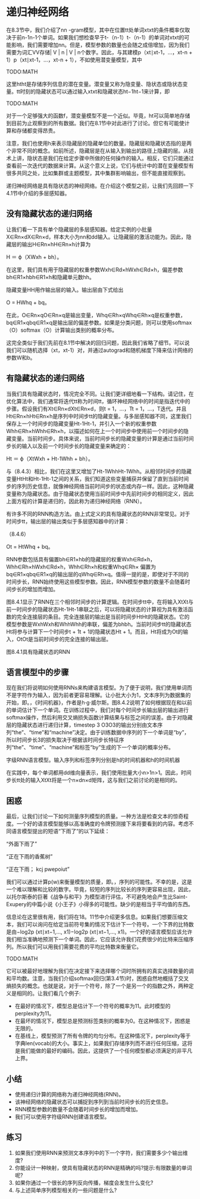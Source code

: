 

<!--
 * @version:
 * @Author:  StevenJokess https://github.com/StevenJokess
 * @Date: 2020-07-29 20:22:45
 * @LastEditors:  StevenJokess https://github.com/StevenJokess
 * @LastEditTime: 2020-07-29 20:35:21
 * @Description:translate by machine
 * @TODO::
 * @Reference:http://preview.d2l.ai/d2l-en/master/chapter_recurrent-neural-networks/rnn.html
-->

# 递归神经网络

在8.3节中，我们介绍了nn -gram模型，其中在位置tt处单词xtxt的条件概率仅取决于前n-1n-1个单词。如果我们想检查早于t-（n-1）t-（n-1）的单词对xtxt的可能影响，我们需要增加nn。但是，模型参数的数量也会随之成倍增加，因为我们需要为词汇VV存储| V | n | V | n个数字。因此，与其建模p（xt∣xt-1，...，xt-n + 1）p（xt∣xt-1，...，xt-n + 1），不如使用潜变量模型，其中

TODO:MATH

这里htht是存储序列信息的潜在变量。潜变量又称为隐变量、隐状态或隐状态变量。tt时刻的隐藏状态可以通过输入xtxt和隐藏状态ht−1ht−1来计算，即

TODO:MATH

对于一个足够强大的函数f，潜变量模型不是一个近似。毕竟，ht可以简单地存储到目前为止观察到的所有数据。我们在8.1节中对此进行了讨论。但它有可能使计算和存储都变得昂贵。

注意，我们也使用h来表示隐藏层的隐藏单位的数量。隐藏层和隐藏状态指的是两个非常不同的概念。如前所述，隐藏层是在从输入到输出的路径上隐藏的层。从技术上讲，隐状态是我们在给定步骤中所做的任何操作的输入。相反，它们只能通过查看前一次迭代的数据来计算。从这个意义上说，它们与统计中的潜在变量模型有很多共同之处，比如集群或主题模型，其中集群影响输出，但不能直接观察到。

递归神经网络是具有隐状态的神经网络。在介绍这个模型之前，让我们先回顾一下4.1节中介绍的多层感知器。

## 没有隐藏状态的递归网络

让我们看一下具有单个隐藏层的多层感知器。给定实例的小批量X∈Rn×dX∈Rn×d，样本大小为nn和dd输入。让隐藏层的激活功能为。因此，隐藏层的输出H∈Rn×hH∈Rn×h计算为

H ＝ ϕ（XWxh + bh）。

在这里，我们具有用于隐藏层的权重参数Wxh∈Rd×hWxh∈Rd×h，偏差参数bh∈R1×hbh∈R1×h和隐藏单元数hh。

隐藏变量HH用作输出层的输入。输出层由下式给出

O = HWhq + bq。

在此，O∈Rn×qO∈Rn×q是输出变量，Whq∈Rh×qWhq∈Rh×q是权重参数，bq∈R1×qbq∈R1×q是输出层的偏差参数。如果是分类问题，则可以使用softmax（O）softmax（O）计算输出类别的概率分布。

这完全类似于我们先前在8.1节中解决的回归问题，因此我们省略了细节。可以说我们可以随机选择（xt，xt-1）对，并通过autograd和随机梯度下降来估计网络的参数W和b。

## 有隐藏状态的递归网络

当我们具有隐藏状态时，情况完全不同。让我们更详细地看一下结构。请记住，在优化算法中，我们通常将迭代tt称为时间tt，循环神经网络中的时间是指迭代中的步骤。假设我们有Xt∈Rn×dXt∈Rn×d，则t = 1，…，Tt = 1，…，T迭代。并且Ht∈Rn×hHt∈Rn×h是序列中时间步tt的隐藏变量。与多层感知器不同，这里我们保存上一个时间步的隐藏变量Ht-1Ht-1，并引入一个新的权重参数Whh∈Rh×hWhh∈Rh×h，以描述如何在上一个时间步中使用前一个时间步的隐藏变量。当前时间步。具体来说，当前时间步长的隐藏变量的计算是通过当前时间步长的输入以及前一个时间步长的隐藏变量来确定的：

Ht ＝ ϕ（XtWxh + Ht-1Whh + bh）。

与（8.4.3）相比，我们在这里又增加了Ht-1WhhHt-1Whh。从相邻时间步的隐藏变量HtHt和Ht-1Ht-1之间的关系，我们知道这些变量捕获并保留了直到当前时间步的序列历史信息，就像神经网络当前时间步的状态或内存一样。因此，这种隐藏变量称为隐藏状态。由于隐藏状态使用当前时间步中先前时间步的相同定义，因此上面方程的计算是递归的，因此称为递归神经网络（RNN）。

有许多不同的RNN构造方法。由上式定义的具有隐藏状态的RNN非常常见。对于时间步tt，输出层的输出类似于多层感知器中的计算：

（8.4.6）

Ot = HtWhq + bq。

RNN参数包括具有偏置bh∈R1×hb的隐藏层的权重Wxh∈Rd×h，Whh∈Rh×hWxh∈Rd×h，Whh∈Rh×h和权重Whq∈Rh× 偏置为bq∈R1×qbq∈R1×q的输出层的qWhq∈Rh×q。值得一提的是，即使对于不同的时间步长，RNN始终使用这些模型参数。因此，RNN模型参数的数量不会随着时间步长的增加而增加。

图8.4.1显示了RNN在三个相邻时间步的计算逻辑。在时间步tt中，在将输入XtXt与前一时间步的隐藏状态Ht-1Ht-1串联之后，可以将隐藏状态的计算视为具有激活函数的完全连接层的条目。完全连接层的输出是当前时间步HtHt的隐藏状态。它的模型参数是WxhWxh和WhhWhh的串联，偏差为bhbh。当前时间步tt的隐藏状态Ht将参与计算下一个时间步t + 1t + 1的隐藏状态Ht + 1。而且，Ht将成为Ot的输入，OtOt是当前时间步的完全连接的输出层。

图8.4.1具有隐藏状态的RNN

## 语言模型中的步骤

现在我们将说明如何使用RNNs来构建语言模型。为了便于说明，我们使用单词而不是字符作为输入，因为前者更容易理解。让小批大小为1，文本序列为数据集的开始，即。，《时间机器》，作者是h·g·威尔斯。图8.4.2说明了如何根据现在和以前的单词估计下一个单词。在训练过程中，我们对每个时间步长输出层的输出进行softmax操作，然后利用交叉熵损失函数计算结果与标签之间的误差。由于对隐藏层的隐藏状态进行递归计算，timestep 3 O3O3的输出分别由文本序列“the”、“time”和“machine”决定。由于训练数据中序列的下一个单词是“by”，所以时间步长3的损失取决于根据该时间步长特征序列“the”、“time”、“machine”和标签“by”生成的下一个单词的概率分布。

字级RNN语言模型。输入序列和标签序列分别是h的时间机器和h的时间机器

在实践中，每个单词都用dd维向量表示，我们使用批量大小n>1n>1。因此，时间步长tt处的输入XtXt将是一个n×dn×d矩阵，这与我们之前讨论的是相同的。

## 困惑

最后，让我们讨论一下如何测量序列模型的质量。一种方法是检查文本的惊奇程度。一个好的语言模型能够以高准确度的令牌预测接下来将要看到的内容。考虑不同语言模型提出的短语“下雨了”的以下延续：

“外面下雨了”

“正在下雨的香蕉树”

“正在下雨； kcj pwepoiut”

我们可以通过计算p(w)来衡量模型的质量，即。，序列的可能性。不幸的是，这是一个难以理解和比较的数字。毕竟，较短的序列比较长的序列更容易出现，因此，以托尔斯泰的巨著《战争与和平》为模型进行评估，不可避免地会产生比Saint-Exupery的中篇小说《小王子》小得多的可能性。缺少的是相当于平均值的东西。

信息论在这里很有用，我们将在18。11节中介绍更多信息。如果我们想要压缩文本，我们可以询问在给定当前符号集的情况下估计下一个符号。一个下界的比特数是由−log2p (xt∣xt−1,…, x1)−log2⁡p (xt∣xt−1,…, x1)。一个好的语言模型应该允许我们相当准确地预测下一个单词。因此，它应该允许我们花费很少的比特来压缩序列。所以我们可以用我们需要花费的平均比特数来衡量它。

TODO:MATH

它可以被最好地理解为我们在决定接下来选择哪个词时所拥有的真实选择数量的调和平均数。注意，当我们介绍softmax回归(第3.4节)时，困惑自然地概括了交叉熵损失的概念。也就是说，对于一个符号，除了一个是另一个的指数之外，两种定义是相同的。让我们看几个例子:

- 在最好的情况下，模型总是估计下一个符号的概率为11。此时模型的perplexity为11。
- 在最坏的情况下，模型总是预测标签类别的概率为0。在这种情况下，困惑是无限的。
- 在基线上，模型预测了所有令牌的均匀分布。在这种情况下，perplexity等于字典len(vocab)的大小。事实上，如果我们存储序列而不进行任何压缩，这将是我们能做的最好的编码。因此，这提供了一个任何模型都必须满足的非平凡上界。

## 小结

- 使用递归计算的网络称为递归神经网络(RNN)。
- 该神经网络的隐藏状态可以捕捉到序列到当前时间步长的历史信息。
- RNN模型参数的数量不会随着时间步长的增加而增加。
- 我们可以使用字符级RNN创建语言模型。

## 练习

1. 如果我们使用RNN来预测文本序列中的下一个字符，我们需要多少个输出维度?
2. 你能设计一种映射，使具有隐藏状态的RNN是精确的吗?提示:有限数量的单词呢?
3. 如果你通过一个很长的序列反向传播，梯度会发生什么变化?
4. 与上述简单序列模型相关的一些问题是什么?
